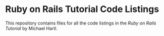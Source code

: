 # Ruby on Rails Tutorial Code Listings

This repository contains files for all the code listings in the *Ruby on Rails Tutorial* by Michael Hartl.

